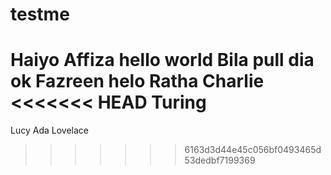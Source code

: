 # testme
Haiyo
Affiza
hello world
Bila pull dia ok
Fazreen
helo
Ratha
Charlie
<<<<<<< HEAD
Turing
=======
Lucy 
Ada
Lovelace
>>>>>>> 6163d3d44e45c056bf0493465d53dedbf7199369
